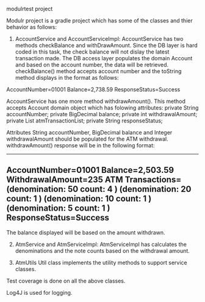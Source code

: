modulrtest project

Modulr project is a gradle project which has some of the classes and thier behavior as follows:

1) AccountService and AccountServiceImpl:
AccountService has two methods checkBalance and withDrawAmount.
Since the DB layer is hard coded in this task, the check balance will not dislay the latest transaction made.
The DB access layer populates the domain Account and based on the account number, the data will be retrieved.
checkBalance() method accepts account number and the toString method displays in the format as follows:

AccountNumber=01001
Balance=2,738.59
ResponseStatus=Success

AccountService has one more method withdrawAmount(). This method accepts Account domain object which has folowing attributes:
  private String accountNumber;
  private BigDecimal balance;
  private int withdrawalAmount;
  private List<AtmTransaction> atmTransactionList;
  private String responseStatus;
  
  Attributes String accountNumber, BigDecimal balance and Integer withdrawalAmount should be populated for the ATM withdrawal.
  withdrawAmount() response will be in the following format: 

----------------------------------------
AccountNumber=01001
Balance=2,503.59
WithdrawalAmount=235
ATM Transactions= 
 (denomination: 50 count: 4 )
 (denomination: 20 count: 1 )
 (denomination: 10 count: 1 )
 (denomination: 5 count: 1 )
ResponseStatus=Success
----------------------------------------

The balance displayed will be based on the amount withdrawn.


2) AtmService and AtmServiceImpl:
AtmServiceImpl has calculates the denominations and the note counts based on the withdrawal amount.

3) AtmUtils
Util class implements the utility methods to support service classes.


Test coverage is done on all the above classes.

Log4J is used for logging.
